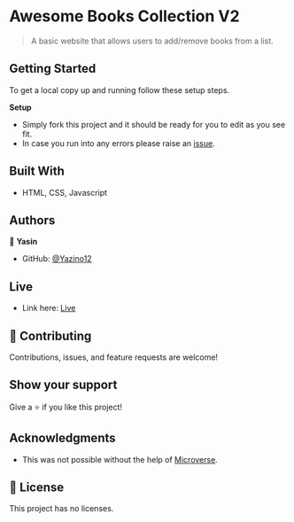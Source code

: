 # Awesome Books Collection V2

> A basic website that allows users to add/remove books from a list.

## Getting Started

To get a local copy up and running follow these setup steps.

**Setup**

- Simply fork this project and it should be ready for you to edit as you see fit.
- In case you run into any errors please raise an [issue](https://github.com/Yazino12/awesome-books/issues).

## Built With

- HTML, CSS, Javascript

## Authors

👤 **Yasin**

- GitHub: [@Yazino12](https://github.com/Yazino12)

## Live

- Link here: [Live](https://yazino12.github.io/awesome-books-es6)

## 🤝 Contributing

Contributions, issues, and feature requests are welcome!

## Show your support

Give a ⭐️ if you like this project!

## Acknowledgments

- This was not possible without the help of [Microverse](https://github.com/microverseinc/curriculum-transversal-skills/blob/main/documentation/hello_microverse_project.md).

## 📝 License

This project has no licenses.
